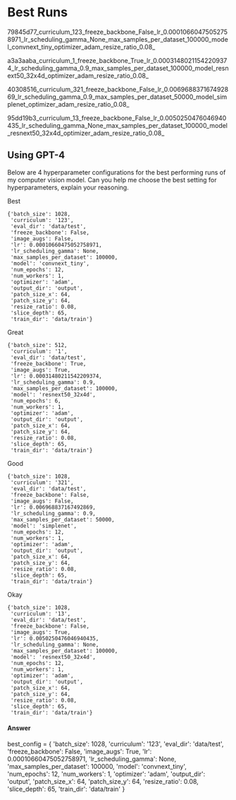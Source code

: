 # Best Runs


79845d77_curriculum_123_freeze_backbone_False_lr_0.00010660475052758971_lr_scheduling_gamma_None_max_samples_per_dataset_100000_model_convnext_tiny_optimizer_adam_resize_ratio_0.08_

a3a3aaba_curriculum_1_freeze_backbone_True_lr_0.00031480211542209374_lr_scheduling_gamma_0.9_max_samples_per_dataset_100000_model_resnext50_32x4d_optimizer_adam_resize_ratio_0.08_

40308516_curriculum_321_freeze_backbone_False_lr_0.006968837167492869_lr_scheduling_gamma_0.9_max_samples_per_dataset_50000_model_simplenet_optimizer_adam_resize_ratio_0.08_

95dd19b3_curriculum_13_freeze_backbone_False_lr_0.0050250476046940435_lr_scheduling_gamma_None_max_samples_per_dataset_100000_model_resnext50_32x4d_optimizer_adam_resize_ratio_0.08_

## Using GPT-4

Below are 4 hyperparameter configurations for the best performing runs of my computer vision model. Can you help me choose the best setting for hyperparameters, explain your reasoning.

Best

```
{'batch_size': 1028,
 'curriculum': '123',
 'eval_dir': 'data/test',
 'freeze_backbone': False,
 'image_augs': False,
 'lr': 0.00010660475052758971,
 'lr_scheduling_gamma': None,
 'max_samples_per_dataset': 100000,
 'model': 'convnext_tiny',
 'num_epochs': 12,
 'num_workers': 1,
 'optimizer': 'adam',
 'output_dir': 'output',
 'patch_size_x': 64,
 'patch_size_y': 64,
 'resize_ratio': 0.08,
 'slice_depth': 65,
 'train_dir': 'data/train'}
```

Great

```
{'batch_size': 512,
 'curriculum': '1',
 'eval_dir': 'data/test',
 'freeze_backbone': True,
 'image_augs': True,
 'lr': 0.00031480211542209374,
 'lr_scheduling_gamma': 0.9,
 'max_samples_per_dataset': 100000,
 'model': 'resnext50_32x4d',
 'num_epochs': 6,
 'num_workers': 1,
 'optimizer': 'adam',
 'output_dir': 'output',
 'patch_size_x': 64,
 'patch_size_y': 64,
 'resize_ratio': 0.08,
 'slice_depth': 65,
 'train_dir': 'data/train'}
 ```

Good

```
{'batch_size': 1028,
 'curriculum': '321',
 'eval_dir': 'data/test',
 'freeze_backbone': False,
 'image_augs': False,
 'lr': 0.006968837167492869,
 'lr_scheduling_gamma': 0.9,
 'max_samples_per_dataset': 50000,
 'model': 'simplenet',
 'num_epochs': 12,
 'num_workers': 1,
 'optimizer': 'adam',
 'output_dir': 'output',
 'patch_size_x': 64,
 'patch_size_y': 64,
 'resize_ratio': 0.08,
 'slice_depth': 65,
 'train_dir': 'data/train'}
```

Okay 

```
{'batch_size': 1028,
 'curriculum': '13',
 'eval_dir': 'data/test',
 'freeze_backbone': False,
 'image_augs': True,
 'lr': 0.0050250476046940435,
 'lr_scheduling_gamma': None,
 'max_samples_per_dataset': 100000,
 'model': 'resnext50_32x4d',
 'num_epochs': 12,
 'num_workers': 1,
 'optimizer': 'adam',
 'output_dir': 'output',
 'patch_size_x': 64,
 'patch_size_y': 64,
 'resize_ratio': 0.08,
 'slice_depth': 65,
 'train_dir': 'data/train'}
```

#### Answer

best_config = {
    'batch_size': 1028,
    'curriculum': '123',
    'eval_dir': 'data/test',
    'freeze_backbone': False,
    'image_augs': True,
    'lr': 0.00010660475052758971,
    'lr_scheduling_gamma': None,
    'max_samples_per_dataset': 100000,
    'model': 'convnext_tiny',
    'num_epochs': 12,
    'num_workers': 1,
    'optimizer': 'adam',
    'output_dir': 'output',
    'patch_size_x': 64,
    'patch_size_y': 64,
    'resize_ratio': 0.08,
    'slice_depth': 65,
    'train_dir': 'data/train'
}
